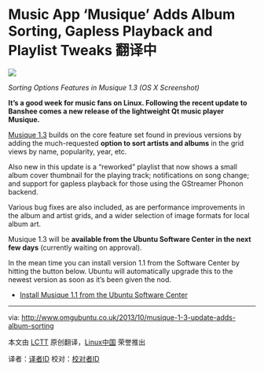 Music App ‘Musique’ Adds Album Sorting, Gapless Playback and Playlist Tweaks
翻译中
================================================================================
![](http://www.omgubuntu.co.uk/wp-content/uploads/2013/10/cartoon_clouds_and_blue_sky-wallpaper-1152x864.jpg)

*Sorting Options Features in Musique 1.3 (OS X Screenshot)*

**It’s a good week for music fans on Linux. Following the recent update to Banshee comes a new release of the lightweight Qt music player Musique.**

[Musique 1.3][1] builds on the core feature set found in previous versions by adding the much-requested **option to sort artists and albums** in the grid views by name, popularity, year, etc.

Also new in this update is a “reworked” playlist that now shows a small album cover thumbnail for the playing track; notifications on song change; and support for gapless playback for those using the GStreamer Phonon backend.

Various bug fixes are also included, as are performance improvements in the album and artist grids, and a wider selection of image formats for local album art.

Musique 1.3 will be **available from the Ubuntu Software Center in the next few days** (currently waiting on approval).

In the mean time you can install version 1.1 from the Software Center by hitting the button below. Ubuntu will automatically upgrade this to the newest version as soon as it’s been given the nod.

- [Install Musique 1.1 from the Ubuntu Software Center][2]

--------------------------------------------------------------------------------

via: http://www.omgubuntu.co.uk/2013/10/musique-1-3-update-adds-album-sorting

本文由 [LCTT][] 原创翻译，[Linux中国][] 荣誉推出

译者：[译者ID][] 校对：[校对者ID][]

[LCTT]:https://github.com/LCTT/TranslateProject
[Linux中国]:http://linux.cn/portal.php
[译者ID]:http://linux.cn/space/译者ID
[校对者ID]:http://linux.cn/space/校对者ID

[1]:http://flavio.tordini.org/musique-1-3
[2]:apt:musique
